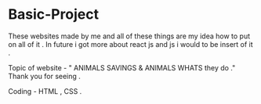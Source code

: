 # Basic-Project
These websites made by me and all of these things are my idea how to put on all of it .
In future i got more about react js and js i would to be insert of it .<br>

Topic of website - " ANIMALS SAVINGS & ANIMALS WHATS they do ."
Thank you 
for seeing .


Coding - HTML , CSS .
